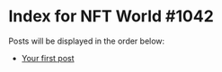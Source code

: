 # Index for NFT World #1042
Posts will be displayed in the order below:

- [Your first post](./001-first.md)

